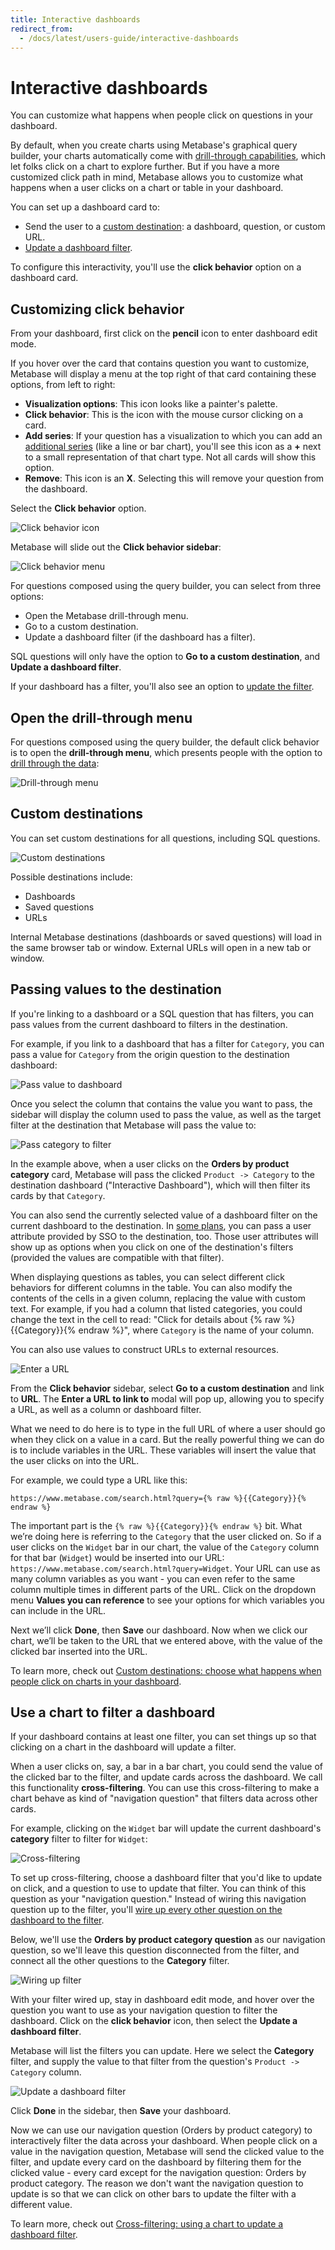```yaml
---
title: Interactive dashboards
redirect_from:
  - /docs/latest/users-guide/interactive-dashboards
---
```


# Interactive dashboards

You can customize what happens when people click on questions in your dashboard.

By default, when you create charts using Metabase's graphical query builder, your charts automatically come with [drill-through capabilities](https://www.metabase.com/learn/questions/drill-through), which let folks click on a chart to explore further. But if you have a more customized click path in mind, Metabase allows you to customize what happens when a user clicks on a chart or table in your dashboard.

You can set up a dashboard card to:

- Send the user to a [custom destination](#custom-destinations): a dashboard, question, or custom URL.
- [Update a dashboard filter](#use-a-chart-to-filter-a-dashboard).

To configure this interactivity, you'll use the **click behavior** option on a dashboard card.

## Customizing click behavior

From your dashboard, first click on the **pencil** icon to enter dashboard edit mode.

If you hover over the card that contains question you want to customize, Metabase will display a menu at the top right of that card containing these options, from left to right:

- **Visualization options**: This icon looks like a painter's palette.
- **Click behavior**: This is the icon with the mouse cursor clicking on a card.
- **Add series**: If your question has a visualization to which you can add an [additional series](./multiple-series.md) (like a line or bar chart), you'll see this icon as a **+** next to a small representation of that chart type. Not all cards will show this option.
- **Remove**: This icon is an **X**. Selecting this will remove your question from the dashboard.

Select the **Click behavior** option.

![Click behavior icon](./images/click-behavior-icon.png)

Metabase will slide out the **Click behavior sidebar**:

![Click behavior menu](./images/click-behavior-menu.png)

For questions composed using the query builder, you can select from three options:

- Open the Metabase drill-through menu.
- Go to a custom destination.
- Update a dashboard filter (if the dashboard has a filter).

SQL questions will only have the option to **Go to a custom destination**, and **Update a dashboard filter**.

If your dashboard has a filter, you'll also see an option to [update the filter](#use-a-chart-to-filter-a-dashboard).

## Open the drill-through menu

For questions composed using the query builder, the default click behavior is to open the **drill-through menu**, which presents people with the option to [drill through the data](https://www.metabase.com/learn/questions/drill-through):

![Drill-through menu](./images/drill-through-menu.png)

## Custom destinations

You can set custom destinations for all questions, including SQL questions.

![Custom destinations](./images/custom-destination.png)

Possible destinations include:

- Dashboards
- Saved questions
- URLs

Internal Metabase destinations (dashboards or saved questions) will load in the same browser tab or window. External URLs will open in a new tab or window.

## Passing values to the destination

If you're linking to a dashboard or a SQL question that has filters, you can pass values from the current dashboard to filters in the destination.

For example, if you link to a dashboard that has a filter for `Category`, you can pass a value for `Category` from the origin question to the destination dashboard:

![Pass value to dashboard](./images/pass-value.png)

Once you select the column that contains the value you want to pass, the sidebar will display the column used to pass the value, as well as the target filter at the destination that Metabase will pass the value to:

![Pass category to filter](./images/pass-category-to-filter.png)

In the example above, when a user clicks on the **Orders by product category** card, Metabase will pass the clicked `Product -> Category` to the destination dashboard ("Interactive Dashboard"), which will then filter its cards by that `Category`.

You can also send the currently selected value of a dashboard filter on the current dashboard to the destination. In [some plans](https://www.metabase.com/pricing), you can pass a user attribute provided by SSO to the destination, too. Those user attributes will show up as options when you click on one of the destination's filters (provided the values are compatible with that filter).

When displaying questions as tables, you can select different click behaviors for different columns in the table. You can also modify the contents of the cells in a given column, replacing the value with custom text. For example, if you had a column that listed categories, you could change the text in the cell to read: "Click for details about {% raw %}{{Category}}{% endraw %}", where `Category` is the name of your column.

You can also use values to construct URLs to external resources.

![Enter a URL](./images/enter-a-url.png)

From the **Click behavior** sidebar, select **Go to a custom destination** and link to **URL**. The **Enter a URL to link to** modal will pop up, allowing you to specify a URL, as well as a column or dashboard filter.

What we need to do here is to type in the full URL of where a user should go when they click on a value in a card. But the really powerful thing we can do is to include variables in the URL. These variables will insert the value that the user clicks on into the URL.

For example, we could type a URL like this:

```
https://www.metabase.com/search.html?query={% raw %}{{Category}}{% endraw %}
```

The important part is the `{% raw %}{{Category}}{% endraw %}` bit. What we’re doing here is referring to the `Category` that the user clicked on. So if a user clicks on the `Widget` bar in our chart, the value of the `Category` column for that bar (`Widget`) would be inserted into our URL: `https://www.metabase.com/search.html?query=Widget`. Your URL can use as many column variables as you want - you can even refer to the same column multiple times in different parts of the URL. Click on the dropdown menu **Values you can reference** to see your options for which variables you can include in the URL.

Next we’ll click **Done**, then **Save** our dashboard. Now when we click our chart, we’ll be taken to the URL that we entered above, with the value of the clicked bar inserted into the URL.

To learn more, check out [Custom destinations: choose what happens when people click on charts in your dashboard](https://www.metabase.com/learn/building-analytics/dashboards/custom-destinations.html).

## Use a chart to filter a dashboard

If your dashboard contains at least one filter, you can set things up so that clicking on a chart in the dashboard will update a filter.

When a user clicks on, say, a bar in a bar chart, you could send the value of the clicked bar to the filter, and update cards across the dashboard. We call this functionality **cross-filtering**. You can use this cross-filtering to make a chart behave as kind of "navigation question" that filters data across other cards.

For example, clicking on the `Widget` bar will update the current dashboard's **category** filter to filter for `Widget`:

![Cross-filtering](./images/cross-filter.png)

To set up cross-filtering, choose a dashboard filter that you'd like to update on click, and a question to use to update that filter. You can think of this question as your "navigation question." Instead of wiring this navigation question up to the filter, you'll [wire up every other question on the dashboard to the filter](./filters.md).

Below, we'll use the **Orders by product category question** as our navigation question, so we'll leave this question disconnected from the filter, and connect all the other questions to the **Category** filter.

![Wiring up filter](./images/wiring-up-filter.png)

With your filter wired up, stay in dashboard edit mode, and hover over the question you want to use as your navigation question to filter the dashboard. Click on the **click behavior** icon, then select the **Update a dashboard filter**.

Metabase will list the filters you can update. Here we select the **Category** filter, and supply the value to that filter from the question's `Product -> Category` column.

![Update a dashboard filter](./images/update-a-dashboard-filter.png)

Click **Done** in the sidebar, then **Save** your dashboard.

Now we can use our navigation question (Orders by product category) to interactively filter the data across your dashboard. When people click on a value in the navigation question, Metabase will send the clicked value to the filter, and update every card on the dashboard by filtering them for the clicked value - every card except for the navigation question: Orders by product category. The reason we don't want the navigation question to update is so that we can click on other bars to update the filter with a different value.

To learn more, check out [Cross-filtering: using a chart to update a dashboard filter](https://www.metabase.com/learn/building-analytics/dashboards/cross-filtering.html).
